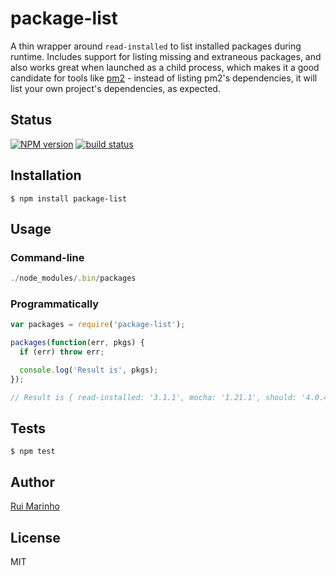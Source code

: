 # package-list

A thin wrapper around `read-installed` to list installed packages during runtime. Includes support for listing missing and extraneous packages, and also works great when launched as a child process, which makes it a good candidate for tools like [pm2](https://github.com/Unitech/pm2) - instead of listing pm2's dependencies, it will list your own project's dependencies, as expected.

## Status

[![NPM version][npm-image]][npm-url]
[![build status][travis-image]][travis-url]

## Installation

```
$ npm install package-list
```

## Usage

### Command-line


```js
./node_modules/.bin/packages
```

### Programmatically

```js
var packages = require('package-list');

packages(function(err, pkgs) {
  if (err) throw err;

  console.log('Result is', pkgs);
});

// Result is { read-installed: '3.1.1', mocha: '1.21.1', should: '4.0.4' }
```

## Tests

```
$ npm test
```

## Author

[Rui Marinho](https://github.com/ruimarinho)

## License

MIT

[npm-image]: https://img.shields.io/npm/v/package-list.svg?style=flat
[npm-url]: https://npmjs.org/package/package-list
[travis-image]: https://img.shields.io/travis/seegno/package-list.svg?style=flat
[travis-url]: https://travis-ci.org/seegno/package-list

